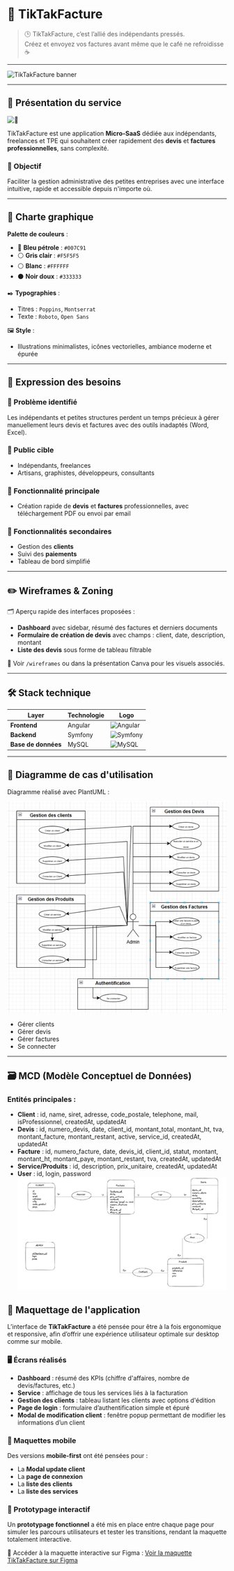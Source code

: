 # 🧾 TikTakFacture

> 🕒 TikTakFacture, c’est l’allié des indépendants pressés.  
> Créez et envoyez vos factures avant même que le café ne refroidisse ☕

---

![TikTakFacture banner](https://img.shields.io/badge/MicroSaaS-Devis%20%2F%20Factures-blue?style=for-the-badge)

---

## 🚀 Présentation du service

![🚀](https://img.shields.io/badge/Objectif-Autonomiser%20les%20ind%C3%A9pendants-informational?style=flat-square)

TikTakFacture est une application **Micro-SaaS** dédiée aux indépendants, freelances et TPE qui souhaitent créer rapidement des **devis** et **factures professionnelles**, sans complexité.

### 🧠 Objectif

Faciliter la gestion administrative des petites entreprises avec une interface intuitive, rapide et accessible depuis n'importe où.

---

## 🎨 Charte graphique

**Palette de couleurs** :

- 🔷 **Bleu pétrole** : `#007C91`
- ⚪ **Gris clair** : `#F5F5F5`
- ⚪ **Blanc** : `#FFFFFF`
- ⚫ **Noir doux** : `#333333`

✒️ **Typographies** :
- Titres : `Poppins`, `Montserrat`
- Texte : `Roboto`, `Open Sans`

🖼️ **Style** :
- Illustrations minimalistes, icônes vectorielles, ambiance moderne et épurée

---

## 📌 Expression des besoins

### 🎯 Problème identifié

Les indépendants et petites structures perdent un temps précieux à gérer manuellement leurs devis et factures avec des outils inadaptés (Word, Excel).

### 👤 Public cible

- Indépendants, freelances
- Artisans, graphistes, développeurs, consultants

### 🧩 Fonctionnalité principale

- Création rapide de **devis** et **factures** professionnelles, avec téléchargement PDF ou envoi par email

### 🧱 Fonctionnalités secondaires

- Gestion des **clients**
- Suivi des **paiements**
- Tableau de bord simplifié

---

## ✏️ Wireframes & Zoning

🗂️ Aperçu rapide des interfaces proposées :
- **Dashboard** avec sidebar, résumé des factures et derniers documents
- **Formulaire de création de devis** avec champs : client, date, description, montant
- **Liste des devis** sous forme de tableau filtrable

📎 Voir `/wireframes` ou dans la présentation Canva pour les visuels associés.

---

## 🛠️ Stack technique

| Layer               | Technologie | Logo                                                                                                     |
|---------------------|-------------|----------------------------------------------------------------------------------------------------------|
| **Frontend**        | Angular     | ![Angular](https://img.shields.io/badge/Angular-DD0031?style=for-the-badge&logo=angular&logoColor=white) |
| **Backend**         | Symfony     | ![Symfony](https://img.shields.io/badge/Symfony-000000?style=for-the-badge&logo=symfony&logoColor=white) |
| **Base de données** | MySQL       | ![MySQL](https://img.shields.io/badge/MySQL-4479A1?style=for-the-badge&logo=mysql&logoColor=white)       |


---

## 🔄 Diagramme de cas d'utilisation

Diagramme réalisé avec PlantUML :

![Diagramme de cas d'utilisation](./Diagramme/Diagramme_Cas_Utilisation.png)

- Gérer clients
- Gérer devis
- Gérer factures
- Se connecter

---

## 🗃️ MCD (Modèle Conceptuel de Données)

### Entités principales :

- **Client** : id, name, siret, adresse, code_postale, telephone, mail, isProfessionnel, createdAt, updatedAt
- **Devis** : id, numero_devis, date, client_id, montant_total, montant_ht, tva, montant_facture, montant_restant, active, service_id, createdAt, updatedAt
- **Facture** : id, numero_facture, date, devis_id, client_id, statut, montant, montant_ht, montant_paye, montant_restant, tva, createdAt, updatedAt
- **Service/Produits** : id, description, prix_unitaire, createdAt, updatedAt
- **User** : id, login, password
![MCD](./Merise/MLD.png)

## 🎨 Maquettage de l'application

L’interface de **TikTakFacture** a été pensée pour être à la fois ergonomique et responsive, afin d’offrir une expérience utilisateur optimale sur desktop comme sur mobile.

### 🖥️ Écrans réalisés

- **Dashboard** : résumé des KPIs (chiffre d'affaires, nombre de devis/factures, etc.)
- **Service** : affichage de tous les services liés à la facturation
- **Gestion des clients** : tableau listant les clients avec options d'édition
- **Page de login** : formulaire d’authentification simple et épuré
- **Modal de modification client** : fenêtre popup permettant de modifier les informations d’un client

### 📱 Maquettes mobile

Des versions **mobile-first** ont été pensées pour :
- La **Modal update client**
- La **page de connexion**
- La **liste des clients**
- La **liste des services**

### 🔗 Prototypage interactif

Un **prototypage fonctionnel** a été mis en place entre chaque page pour simuler les parcours utilisateurs et tester les transitions, rendant la maquette totalement interactive.

🔗 Accéder à la maquette interactive sur Figma : [Voir la maquette TikTakFacture sur Figma](https://www.figma.com/proto/G5Vod0eCNS8gPwrTruKz3x/TikTakFacture?node-id=45-1136&t=Ux6MsX6n8W8L2Der-1)